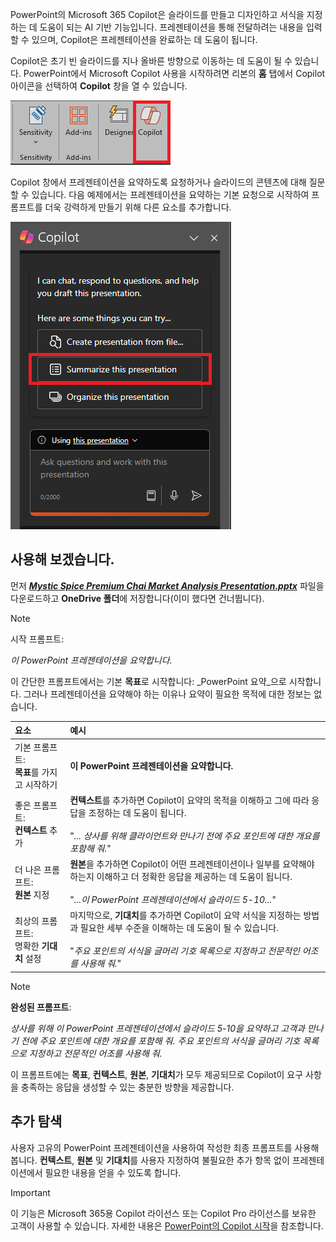 
PowerPoint의 Microsoft 365 Copilot은 슬라이드를 만들고 디자인하고 서식을 지정하는 데 도움이 되는 AI 기반 기능입니다.  프레젠테이션을 통해 전달하려는 내용을 입력할 수 있으며, Copilot은 프레젠테이션을 완료하는 데 도움이 됩니다. 

Copilot은 초기 빈 슬라이드를 지나 올바른 방향으로 이동하는 데 도움이 될 수 있습니다. PowerPoint에서 Microsoft Copilot 사용을 시작하려면 리본의 **홈** 탭에서 Copilot 아이콘을 선택하여 **Copilot** 창을 열 수 있습니다.

![PowerPoint 리본 메뉴의 Copilot 아이콘을 보여주는 스크린샷.](../media/copilot-ribbon-powerpoint.png)

Copilot 창에서 프레젠테이션을 요약하도록 요청하거나 슬라이드의 콘텐츠에 대해 질문할 수 있습니다. 다음 예제에서는 프레젠테이션을 요약하는 기본 요청으로 시작하여 프롬프트를 더욱 강력하게 만들기 위해 다른 요소를 추가합니다.

![PowerPoint의 Copilot 패널을 처음 열 때의 스크린샷.](../media/copilot-pane-powerpoint.png)

## 사용해 보겠습니다.

먼저 **_[Mystic Spice Premium Chai Market Analysis Presentation.pptx](https://go.microsoft.com/fwlink/?linkid=2268768)_** 파일을 다운로드하고 **OneDrive 폴더**에 저장합니다(이미 했다면 건너뜁니다).

> [!NOTE]
> 시작 프롬프트:
>
> _이 PowerPoint 프레젠테이션을 요약합니다._

이 간단한 프롬프트에서는 기본 **목표**로 시작합니다: _PowerPoint 요약_으로 시작합니다. 그러나 프레젠테이션을 요약해야 하는 이유나 요약이 필요한 목적에 대한 정보는 없습니다.

| 요소 | 예시 |
| :------ | :------- |
| 기본 프롬프트: <br>**목표**를 가지고 시작하기 | **이 PowerPoint 프레젠테이션을 요약합니다.** |
| 좋은 프롬프트: <br>**컨텍스트** 추가 | **컨텍스트**를 추가하면 Copilot이 요약의 목적을 이해하고 그에 따라 응답을 조정하는 데 도움이 됩니다.<br><br>"_... 상사를 위해 클라이언트와 만나기 전에 주요 포인트에 대한 개요를 포함해 줘._" |
| 더 나은 프롬프트: <br>**원본** 지정 | **원본**을 추가하면 Copilot이 어떤 프레젠테이션이나 일부를 요약해야 하는지 이해하고 더 정확한 응답을 제공하는 데 도움이 됩니다.<br><br>"_...이 PowerPoint 프레젠테이션에서 슬라이드 5-10..._" |
| 최상의 프롬프트: <br>명확한 **기대치** 설정 | 마지막으로, **기대치**를 추가하면 Copilot이 요약 서식을 지정하는 방법과 필요한 세부 수준을 이해하는 데 도움이 될 수 있습니다.<br><br>"_주요 포인트의 서식을 글머리 기호 목록으로 지정하고 전문적인 어조를 사용해 줘._" |

> [!NOTE]
> **완성된 프롬프트**:
>
> _상사를 위해 이 PowerPoint 프레젠테이션에서 슬라이드 5-10을 요약하고 고객과 만나기 전에 주요 포인트에 대한 개요를 포함해 줘. 주요 포인트의 서식을 글머리 기호 목록으로 지정하고 전문적인 어조를 사용해 줘._

이 프롬프트에는 **목표**, **컨텍스트**, **원본**, **기대치**가 모두 제공되므로 Copilot이 요구 사항을 충족하는 응답을 생성할 수 있는 충분한 방향을 제공합니다.

## 추가 탐색

사용자 고유의 PowerPoint 프레젠테이션을 사용하여 작성한 최종 프롬프트를 사용해 봅니다. **컨텍스트**, **원본** 및 **기대치**를 사용자 지정하여 불필요한 추가 항목 없이 프레젠테이션에서 필요한 내용을 얻을 수 있도록 합니다.

> [!IMPORTANT]
> 이 기능은 Microsoft 365용 Copilot 라이선스 또는 Copilot Pro 라이선스를 보유한 고객이 사용할 수 있습니다. 자세한 내용은 [PowerPoint의 Copilot 시작](https://support.microsoft.com/office/welcome-to-copilot-in-powerpoint-57133c75-24c0-4519-8096-d0dadf25fb8d)을 참조합니다.
